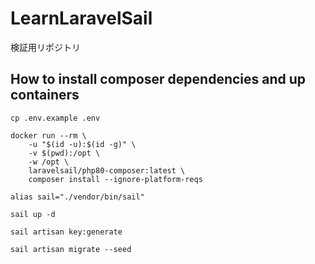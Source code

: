 # LearnLaravelSail
検証用リポジトリ

## How to install composer dependencies and up containers

`cp .env.example .env`

```
docker run --rm \
    -u "$(id -u):$(id -g)" \
    -v $(pwd):/opt \
    -w /opt \
    laravelsail/php80-composer:latest \
    composer install --ignore-platform-reqs
```

`alias sail="./vendor/bin/sail"`

`sail up -d`

`sail artisan key:generate`

`sail artisan migrate --seed`
